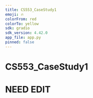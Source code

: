 ```yaml
---
title: CS553_CaseStudy1
emoji: 🔥
colorFrom: red
colorTo: yellow
sdk: gradio
sdk_version: 4.42.0
app_file: app.py
pinned: false
---
```


# CS553_CaseStudy1

# NEED EDIT